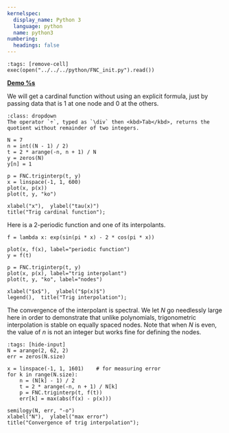 ```yaml
---
kernelspec:
  display_name: Python 3
  language: python
  name: python3
numbering:
  headings: false
---
```

```{code-cell}
:tags: [remove-cell]
exec(open("../../../python/FNC_init.py").read())
```
[**Demo %s**](#demo-trig-interp)

We will get a cardinal function without using an explicit formula, just by passing data that is 1 at one node and 0 at the others.
```{tip}
:class: dropdown
The operator `÷`, typed as `\div` then <kbd>Tab</kbd>, returns the quotient without remainder of two integers.
```

```{code-cell}
N = 7
n = int((N - 1) / 2)
t = 2 * arange(-n, n + 1) / N
y = zeros(N)
y[n] = 1

p = FNC.triginterp(t, y)
x = linspace(-1, 1, 600)
plot(x, p(x))
plot(t, y, "ko")

xlabel("x"),  ylabel("tau(x)")
title("Trig cardinal function");
```

Here is a 2-periodic function and one of its interpolants.

```{code-cell}
f = lambda x: exp(sin(pi * x) - 2 * cos(pi * x))

plot(x, f(x), label="periodic function")
y = f(t)

p = FNC.triginterp(t, y)
plot(x, p(x), label="trig interpolant")
plot(t, y, "ko", label="nodes")

xlabel("$x$"),  ylabel("$p(x)$")
legend(),  title("Trig interpolation");
```

The convergence of the interpolant is spectral. We let $N$ go needlessly large here in order to demonstrate that unlike polynomials, trigonometric interpolation is stable on equally spaced nodes. Note that when $N$ is even, the value of $n$ is not an integer but works fine for defining the nodes.

```{code-cell}
:tags: [hide-input]
N = arange(2, 62, 2)
err = zeros(N.size)

x = linspace(-1, 1, 1601)    # for measuring error
for k in range(N.size):
    n = (N[k] - 1) / 2
    t = 2 * arange(-n, n + 1) / N[k]
    p = FNC.triginterp(t, f(t))
    err[k] = max(abs(f(x) - p(x)))

semilogy(N, err, "-o")
xlabel("N"),  ylabel("max error")
title("Convergence of trig interpolation");
```

